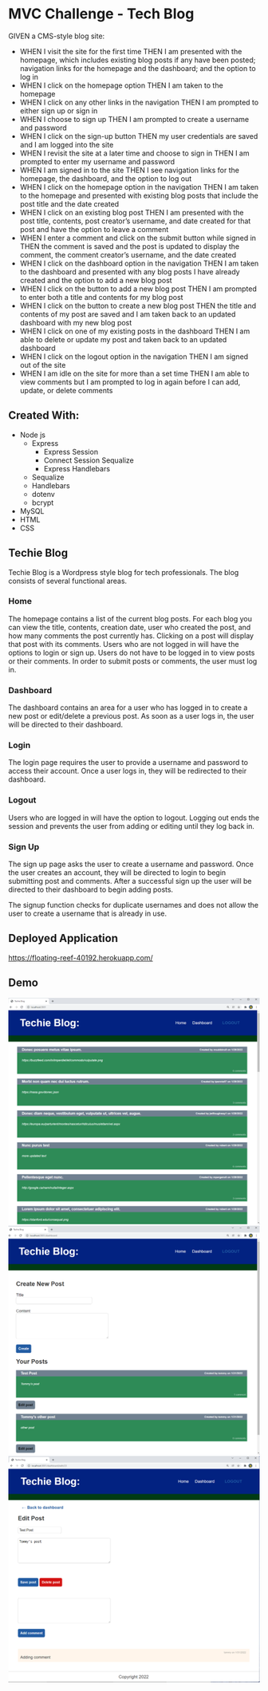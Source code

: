 # MVC Challenge - Tech Blog

GIVEN a CMS-style blog site:

- WHEN I visit the site for the first time THEN I am presented with the homepage, which includes existing blog posts if any have been posted; navigation links for the homepage and the dashboard; and the option to log in
- WHEN I click on the homepage option THEN I am taken to the homepage
- WHEN I click on any other links in the navigation THEN I am prompted to either sign up or sign in
- WHEN I choose to sign up THEN I am prompted to create a username and password
- WHEN I click on the sign-up button THEN my user credentials are saved and I am logged into the site
- WHEN I revisit the site at a later time and choose to sign in THEN I am prompted to enter my username and password
- WHEN I am signed in to the site THEN I see navigation links for the homepage, the dashboard, and the option to log out
- WHEN I click on the homepage option in the navigation THEN I am taken to the homepage and presented with existing blog posts that include the post title and the date created
- WHEN I click on an existing blog post THEN I am presented with the post title, contents, post creator’s username, and date created for that post and have the option to leave a comment 
- WHEN I enter a comment and click on the submit button while signed in THEN the comment is saved and the post is updated to display the comment, the comment creator’s username, and the date created
- WHEN I click on the dashboard option in the navigation THEN I am taken to the dashboard and presented with any blog posts I have already created and the option to add a new blog post
- WHEN I click on the button to add a new blog post THEN I am prompted to enter both a title and contents for my blog post
- WHEN I click on the button to create a new blog post THEN the title and contents of my post are saved and I am taken back to an updated dashboard with my new blog post
- WHEN I click on one of my existing posts in the dashboard THEN I am able to delete or update my post and taken back to an updated dashboard
- WHEN I click on the logout option in the navigation THEN I am signed out of the site
- WHEN I am idle on the site for more than a set time THEN I am able to view comments but I am prompted to log in again before I can add, update, or delete comments

## Created With:
- Node js
  - Express
    - Express Session
    - Connect Session Sequalize
    - Express Handlebars
  - Sequalize
  - Handlebars
  - dotenv
  - bcrypt
- MySQL
- HTML
- CSS

## Techie Blog
Techie Blog is a Wordpress style blog for tech professionals.  The blog consists of several functional areas.

### Home
The homepage contains a list of the current blog posts.  For each blog you can view the title, contents, creation date, user who created the post, and how many comments the post currently has.  Clicking on a post will display that post with its comments.  Users who are not logged in will have the options to login or sign up. Users do not have to be logged in to view posts or their comments.  In order to submit posts or comments, the user must log in.  

### Dashboard
The dashboard contains an area for a user who has logged in to create a new post or edit/delete a previous post.  As soon as a user logs in, the user will be directed to their dashboard.

### Login
The login page requires the user to provide a username and password to access their account.  Once a user logs in, they will be redirected to their dashboard.

### Logout
Users who are logged in will have the option to logout.  Logging out ends the session and prevents the user from adding or editing until they log back in.

### Sign Up
The sign up page asks the user to create a username and password.  Once the user creates an account, they will be directed to login to begin submitting post and comments.  After a successful sign up the user will be directed to their dashboard to begin adding posts.

The signup function checks for duplicate usernames and does not allow the user to create a username that is already in use.

## Deployed Application

https://floating-reef-40192.herokuapp.com/

## Demo
<img src=https://github.com/texrob20/techie-blog/blob/main/demo/homepage.png>
<img src=https://github.com/texrob20/techie-blog/blob/main/demo/Dashboard.png>
<img src=https://github.com/texrob20/techie-blog/blob/main/demo/Edit_post.png>
